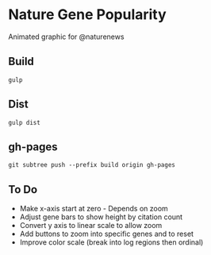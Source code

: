 # Nature Gene Popularity

Animated graphic for @naturenews

## Build 

	gulp

## Dist

	gulp dist

## gh-pages

	git subtree push --prefix build origin gh-pages

## To Do

-	Make x-axis start at zero - Depends on zoom
-	Adjust gene bars to show height by citation count
-	Convert y axis to linear scale to allow zoom
-	Add buttons to zoom into specific genes and to reset
-	Improve color scale (break into log regions then ordinal)
